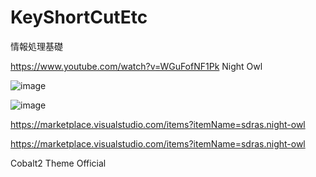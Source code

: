 # KeyShortCutEtc
情報処理基礎

https://www.youtube.com/watch?v=WGuFofNF1Pk
Night Owl

![image](https://github.com/luka3117/KeyShortCutEtc/assets/54393564/ecf0d3b9-570d-40b4-888d-0f2cf61cb85d)

![image](https://github.com/luka3117/KeyShortCutEtc/assets/54393564/8162490f-96d1-4acc-8390-47998789cf34)

https://marketplace.visualstudio.com/items?itemName=sdras.night-owl

https://marketplace.visualstudio.com/items?itemName=sdras.night-owl

Cobalt2 Theme Official

